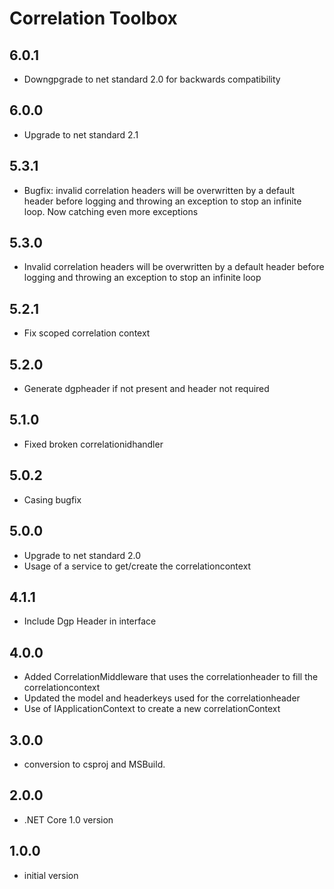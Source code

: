 # Correlation Toolbox

## 6.0.1

- Downgpgrade to net standard 2.0 for backwards compatibility

## 6.0.0

- Upgrade to net standard 2.1

## 5.3.1

- Bugfix: invalid correlation headers will be overwritten by a default header before logging and throwing an exception to stop an infinite loop. Now catching even more exceptions


## 5.3.0

- Invalid correlation headers will be overwritten by a default header before logging and throwing an exception to stop an infinite loop 

## 5.2.1

- Fix scoped correlation context

## 5.2.0

- Generate dgpheader if not present and header not required

## 5.1.0

- Fixed broken correlationidhandler

## 5.0.2

- Casing bugfix

## 5.0.0

- Upgrade to net standard 2.0
- Usage of a service to get/create the correlationcontext

## 4.1.1

- Include Dgp Header in interface

## 4.0.0

- Added CorrelationMiddleware that uses the correlationheader to fill the correlationcontext
- Updated the model and headerkeys used for the correlationheader
- Use of IApplicationContext to create a new correlationContext

## 3.0.0

- conversion to csproj and MSBuild.

## 2.0.0

- .NET Core 1.0 version

## 1.0.0

- initial version

